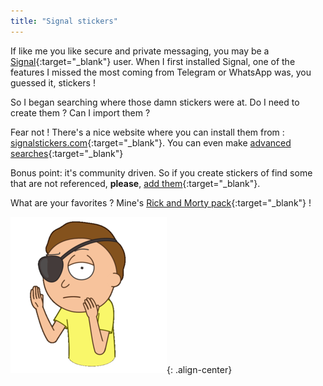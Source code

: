 ```yaml
---
title: "Signal stickers"
---
```


If like me you like secure and private messaging, you may be a [Signal](https://signal.org/){:target="_blank"} user. When I first installed Signal, one of the features I missed the most coming from Telegram or WhatsApp was, you guessed it, stickers !

So I began searching where those damn stickers were at. Do I need to create them ? Can I import them ?

Fear not ! There's a nice website where you can install them from : [signalstickers.com](https://signalstickers.com){:target="_blank"}. You can even make [advanced searches](https://signalstickers.com/about){:target="_blank"}

Bonus point: it's community driven. So if you create stickers of find some that are not referenced, __please__, [add them](https://signalstickers.com/contribute){:target="_blank"}.

What are your favorites ? Mine's [Rick and Morty pack](https://signalstickers.com/pack/d9972b04ad521cf093a92b4a5287a93e){:target="_blank"} !

![Morty](/assets/images/posts/morty.png){: .align-center}
